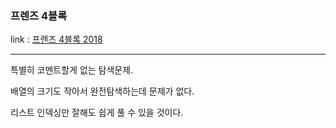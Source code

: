 ### 프렌즈 4블록
link : [프렌즈 4블록 2018](https://programmers.co.kr/learn/courses/30/lessons/17679/)

-----------------------------------

특별히 코멘트할게 없는 탐색문제.

배열의 크기도 작아서 완전탐색하는데 문제가 없다.

리스트 인덱싱만 잘해도 쉽게 풀 수 있을 것이다.



